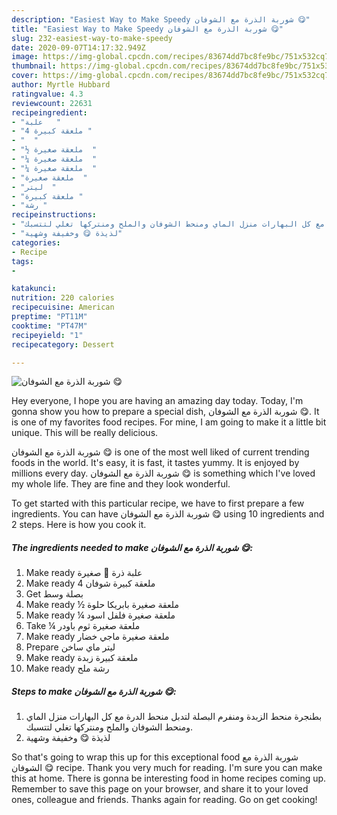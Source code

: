 ```yaml
---
description: "Easiest Way to Make Speedy شوربة الذرة مع الشوفان 😋"
title: "Easiest Way to Make Speedy شوربة الذرة مع الشوفان 😋"
slug: 232-easiest-way-to-make-speedy
date: 2020-09-07T14:17:32.949Z
image: https://img-global.cpcdn.com/recipes/83674dd7bc8fe9bc/751x532cq70/الصورة-الرئيسية-لوصفةشوربة-الذرة-مع-الشوفان-😋.jpg
thumbnail: https://img-global.cpcdn.com/recipes/83674dd7bc8fe9bc/751x532cq70/الصورة-الرئيسية-لوصفةشوربة-الذرة-مع-الشوفان-😋.jpg
cover: https://img-global.cpcdn.com/recipes/83674dd7bc8fe9bc/751x532cq70/الصورة-الرئيسية-لوصفةشوربة-الذرة-مع-الشوفان-😋.jpg
author: Myrtle Hubbard
ratingvalue: 4.3
reviewcount: 22631
recipeingredient:
- "علبة   "
- "4 ملعقة كبيرة "
- "  "
- "½ ملعقة صغيرة  "
- "¼ ملعقة صغيرة  "
- "¼ ملعقة صغيرة  "
- "ملعقة صغيرة  "
- "ليتر  "
- "ملعقة كبيرة "
- "رشة "
recipeinstructions:
- "بطنجرة منحط الزبدة ومنفرم البصلة لتدبل منحط الدرة مع كل البهارات منزل الماي ومنحط الشوفان والملح ومنتركها تغلي لتتسبك."
- "لذيذة 😋 وخفيفة وشهية"
categories:
- Recipe
tags:
- 

katakunci:  
nutrition: 220 calories
recipecuisine: American
preptime: "PT11M"
cooktime: "PT47M"
recipeyield: "1"
recipecategory: Dessert

---
```



![شوربة الذرة مع الشوفان 😋](https://img-global.cpcdn.com/recipes/83674dd7bc8fe9bc/751x532cq70/الصورة-الرئيسية-لوصفةشوربة-الذرة-مع-الشوفان-😋.jpg)

Hey everyone, I hope you are having an amazing day today. Today, I'm gonna show you how to prepare a special dish, شوربة الذرة مع الشوفان 😋. It is one of my favorites food recipes. For mine, I am going to make it a little bit unique. This will be really delicious.



شوربة الذرة مع الشوفان 😋 is one of the most well liked of current trending foods in the world. It's easy, it is fast, it tastes yummy. It is enjoyed by millions every day. شوربة الذرة مع الشوفان 😋 is something which I've loved my whole life. They are fine and they look wonderful.


To get started with this particular recipe, we have to first prepare a few ingredients. You can have شوربة الذرة مع الشوفان 😋 using 10 ingredients and 2 steps. Here is how you cook it.

<!--inarticleads1-->

##### The ingredients needed to make شوربة الذرة مع الشوفان 😋:

1. Make ready علبة ذرة 🌽 صغيرة
1. Make ready 4 ملعقة كبيرة شوفان
1. Get  بصلة وسط
1. Make ready ½ ملعقة صغيرة بابريكا حلوة
1. Make ready ¼ ملعقة صغيرة فلفل اسود
1. Take ¼ ملعقة صغيرة ثوم باودر
1. Make ready ملعقة صغيرة ماجي خضار
1. Prepare ليتر ماي ساخن
1. Make ready ملعقة كبيرة زبدة
1. Make ready رشة ملح




<!--inarticleads2-->

##### Steps to make شوربة الذرة مع الشوفان 😋:

1. بطنجرة منحط الزبدة ومنفرم البصلة لتدبل منحط الدرة مع كل البهارات منزل الماي ومنحط الشوفان والملح ومنتركها تغلي لتتسبك.
1. لذيذة 😋 وخفيفة وشهية




So that's going to wrap this up for this exceptional food شوربة الذرة مع الشوفان 😋 recipe. Thank you very much for reading. I'm sure you can make this at home. There is gonna be interesting food in home recipes coming up. Remember to save this page on your browser, and share it to your loved ones, colleague and friends. Thanks again for reading. Go on get cooking!
